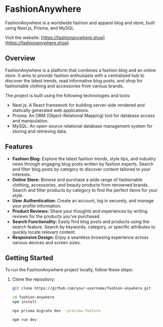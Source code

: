 # FashionAnywhere

FashionAnywhere is a worldwide fashion and apparel blog and store, built using Next.js, Prisma, and MySQL.

Visit the website: [https://fashionanywhere.shop](https://fashionanywhere.shop)

## Overview

FashionAnywhere is a platform that combines a fashion blog and an online store. It aims to provide fashion enthusiasts with a centralized hub to discover the latest trends, read informative blog posts, and shop for fashionable clothing and accessories from various brands.

The project is built using the following technologies and tools:

- Next.js: A React framework for building server-side rendered and statically generated web applications.
- Prisma: An ORM (Object-Relational Mapping) tool for database access and manipulation.
- MySQL: An open-source relational database management system for storing and retrieving data.

## Features

- **Fashion Blog:** Explore the latest fashion trends, style tips, and industry news through engaging blog posts written by fashion experts. Search and filter blog posts by category to discover content tailored to your interests.
- **Online Store:** Browse and purchase a wide range of fashionable clothing, accessories, and beauty products from renowned brands. Search and filter products by category to find the perfect items for your style.
- **User Authentication:** Create an account, log in securely, and manage your profile information.
- **Product Reviews:** Share your thoughts and experiences by writing reviews for the products you've purchased.
- **Search Functionality:** Easily find blog posts and products using the search feature. Search by keywords, category, or specific attributes to quickly locate relevant content.
- **Responsive Design:** Enjoy a seamless browsing experience across various devices and screen sizes.

## Getting Started

To run the FashionAnywhere project locally, follow these steps:

1. Clone the repository:

   ```bash
   git clone https://github.com/your-username/fashion-anywhere.git

   cd fashion-anywhere
   npm install

   npx prisma migrate dev --preview-feature

   npm run dev


